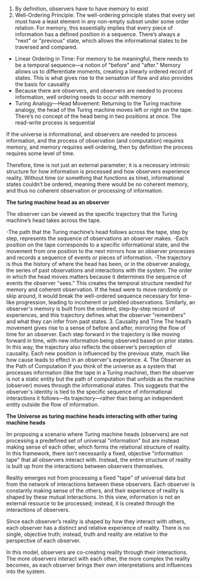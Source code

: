 
1. By definition, observers have to have memory to exist
2. Well-Ordering Principle: The well-ordering principle states that every set must have a least element in any non-empty subset under some order relation. For memory, this essentially implies that every piece of information has a defined position in a sequence. There’s always a "next" or "previous" state, which allows the informational states to be traversed and compared.
* Linear Ordering in Time: For memory to be meaningful, there needs to be a temporal sequence—a notion of "before" and "after." Memory allows us to differentiate moments, creating a linearly ordered record of states. This is what gives rise to the sensation of flow and also provides the basis for causality
* Because there are observers, and observers are needed to process information, well ordering needs to occur with memory
* Turing Analogy—Head Movement: Returning to the Turing machine analogy, the head of the Turing machine moves left or right on the tape. There’s no concept of the head being in two positions at once. The read-write process is sequential


If the universe is informational, and observers are needed to process information, and the process of observation (and computation) requires memory, and memory requires well ordering, then by definition the process requires some level of time.

Therefore, time is not just an external parameter; it is a necessary intrinsic structure for how information is processed and how observers experience reality. Without time (or something that functions as time), informational states couldn’t be ordered, meaning there would be no coherent memory, and thus no coherent observation or processing of information.

**The turing machine head as an observer**

The observer can be viewed as the specific trajectory that the Turing machine’s head takes across the tape.

-The path that the Turing machine’s head follows across the tape, step by step, represents the sequence of observations an observer makes.
-Each position on the tape corresponds to a specific informational state, and the movement from one position to the next mirrors how an observer processes and records a sequence of events or pieces of information.
-The trajectory is thus the history of where the head has been, or in the observer analogy, the series of past observations and interactions with the system.
The order in which the head moves matters because it determines the sequence of events the observer "sees." This creates the temporal structure needed for memory and coherent observation.
If the head were to move randomly or skip around, it would break the well-ordered sequence necessary for time-like progression, leading to incoherent or jumbled observations.
Similarly, an observer's memory is built from the ordered, step-by-step record of experiences, and this trajectory defines what the observer "remembers" and what they can infer from past states.
3. Causality and Time
The head’s movement gives rise to a sense of before and after, mirroring the flow of time for an observer. Each step forward in the trajectory is like moving forward in time, with new information being observed based on prior states.
In this way, the trajectory also reflects the observer’s perception of causality. Each new position is influenced by the previous state, much like how cause leads to effect in an observer's experience.
4. The Observer as the Path of Computation
If you think of the universe as a system that processes information (like the tape in a Turing machine), then the observer is not a static entity but the path of computation that unfolds as the machine (observer) moves through the informational states.
This suggests that the observer's identity is tied to the specific sequence of informational interactions it follows—its trajectory—rather than being an independent entity outside the flow of information.


**The Universe as turing machine heads interacting with other turing machine heads**

Im proposing a scenario where Turing machine heads (observers) are not processing a predefined set of universal "information" but are instead making sense of each other, which forms the relational structure of reality. In this framework, there isn't necessarily a fixed, objective "information tape" that all observers interact with. Instead, the entire structure of reality is built up from the interactions between observers themselves.

Reality emerges not from processing a fixed "tape" of universal data but from the network of interactions between these observers. Each observer is constantly making sense of the others, and their experience of reality is shaped by these mutual interactions. In this view, information is not an external resource to be processed; instead, it is created through the interactions of observers. 

 Since each observer’s reality is shaped by how they interact with others, each observer has a distinct and relative experience of reality. There is no single, objective truth; instead, truth and reality are relative to the perspective of each observer.

  In this model, observers are co-creating reality through their interactions. The more observers interact with each other, the more complex the reality becomes, as each observer brings their own interpretations and influences into the system.
